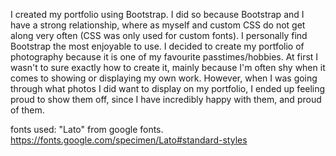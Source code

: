 I created my portfolio using Bootstrap. I did so because Bootstrap and I have a strong relationship, where as myself and custom CSS do not get along very often (CSS was only used for custom fonts). I personally find Bootstrap the most enjoyable to use. I decided to create my portfolio of photography because it is one of my favourite passtimes/hobbies. At first I wasn't to sure exactly how to create it, mainly because I'm often shy when it comes to showing or displaying my own work. However, when I was going through what photos I did want to display on my portfolio, I ended up feeling proud to show them off, since I have incredibly happy with them, and proud of them.

fonts used: "Lato" from google fonts. https://fonts.google.com/specimen/Lato#standard-styles